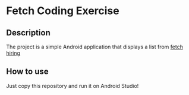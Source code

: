 # Fetch Coding Exercise
## Description
The project is a simple Android application that displays a list from [fetch hiring](https://fetch-hiring.s3.amazonaws.com/hiring.json)

## How to use
Just copy this repository and run it on Android Studio!

